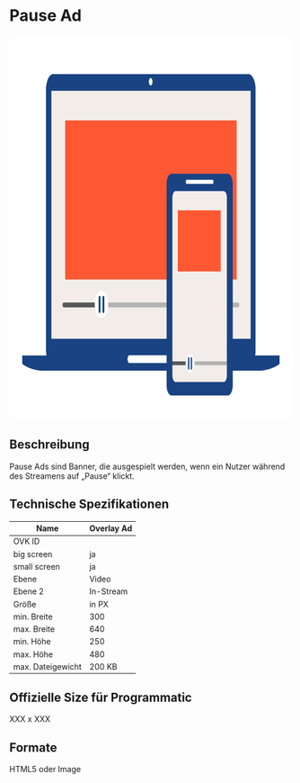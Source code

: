 # Pause Ad
<img width="1024" height="682" alt="image" src="/img/formats/OVK_WF_Video_Pause_Ad.png" />

## Beschreibung
Pause Ads sind Banner, die ausgespielt werden, wenn ein Nutzer während des Streamens auf „Pause“ klickt.


## Technische Spezifikationen

| Name            | Overlay Ad     |
|-----------------|----------------|
| OVK ID          |                |
| big screen      | ja             |
| small screen    | ja             |
| Ebene           | Video          |
| Ebene 2         | In-Stream      |
| Größe           | in PX          |
| min. Breite     | 300            |
| max. Breite     | 640            |
| min. Höhe       | 250            |
| max. Höhe       | 480            |
| max. Dateigewicht| 200 KB        |


## Offizielle Size für Programmatic
XXX x XXX


## Formate
HTML5 oder Image
